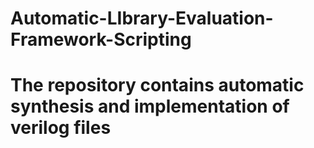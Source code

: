 # Automatic-LIbrary-Evaluation-Framework-Scripting
# The repository contains automatic synthesis and implementation of verilog files
